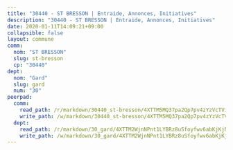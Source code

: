 ```yaml
---
title: "30440 - ST BRESSON | Entraide, Annonces, Initiatives"
description: "30440 - ST BRESSON | Entraide, Annonces, Initiatives"
date: 2020-01-11T14:09:21+09:00
collapsible: false
layout: commune
comm:
  nom: "ST BRESSON"
  slug: st-bresson
  cp: "30440"
dept:
  nom: "Gard"
  slug: gard
  num: "30"
peerpad:
  comm:
    read_path: /r/markdown/30440_st-bresson/4XTTM5MQ37pa2Qp7pv4zYzVcTVimmitSw24DWd18xhiinLVHR
    write_path: /w/markdown/30440_st-bresson/4XTTM5MQ37pa2Qp7pv4zYzVcTVimmitSw24DWd18xhiinLVHR-K3TgUS76GwxxqJT2a6Yj7NN9kZyYGqVmZjd8ELzkEije1iVP576j6447Q5AnbqduoRtWbz9w5gEvgKkQmfuCwUxQ9Z6F8oJW5RWxdngrEhVDSudvBqykL1k2MfHzpFoKUz5faLpw
  dept:
    read_path: /r/markdown/30_gard/4XTTM2WjnNPnt1LYBRz8uSfoyfwv6abKjKjNdBGxuvymmgvkj
    write_path: /w/markdown/30_gard/4XTTM2WjnNPnt1LYBRz8uSfoyfwv6abKjKjNdBGxuvymmgvkj-K3TgUpCvFefN2LRJ7huXqVovWWqmjJgEMWkVs9s4fhfrGjyZZK9z4gxyddycCKs6S9BWFUcJqqZYCKuxj79SWNiGiob7Xchr25rMmkVQhAFrAwBxAqY3T99GTsQfKxLrXrnx3pGK
---
```


